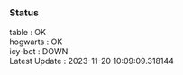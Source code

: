 ### Status


table : OK  
hogwarts : OK  
icy-bot : DOWN  
Latest Update : 2023-11-20 10:09:09.318144
